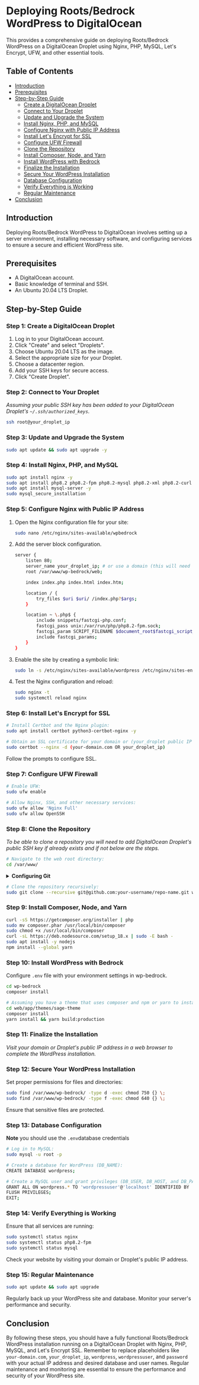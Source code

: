 # Deploying Roots/Bedrock WordPress to DigitalOcean

This provides a comprehensive guide on deploying Roots/Bedrock WordPress on a DigitalOcean Droplet using Nginx, PHP, MySQL, Let's Encrypt, UFW, and other essential tools.

## Table of Contents

- [Introduction](#introduction)
- [Prerequisites](#prerequisites)
- [Step-by-Step Guide](#step-by-step-guide)
  - [Create a DigitalOcean Droplet](#step-1-create-a-digitalocean-droplet)
  - [Connect to Your Droplet](#step-2-connect-to-your-droplet)
  - [Update and Upgrade the System](#step-3-update-and-upgrade-the-system)
  - [Install Nginx, PHP, and MySQL](#step-4-install-nginx-php-and-mysql)
  - [Configure Nginx with Public IP Address](#step-5-configure-nginx-with-public-ip-address)
  - [Install Let's Encrypt for SSL](#step-6-install-lets-encrypt-for-ssl)
  - [Configure UFW Firewall](#step-7-configure-ufw-firewall)
  - [Clone the Repository](#step-8-clone-the-repository)
  - [Install Composer, Node, and Yarn](#step-9-install-composer-node-and-yarn)
  - [Install WordPress with Bedrock](#step-10-install-wordpress-with-bedrock)
  - [Finalize the Installation](#step-11-finalize-the-installation)
  - [Secure Your WordPress Installation](#step-12-secure-your-wordpress-installation)
  - [Database Configuration](#step-13-database-configuration)
  - [Verify Everything is Working](#step-14-verify-everything-is-working)
  - [Regular Maintenance](#step-15-regular-maintenance)
- [Conclusion](#conclusion)

## Introduction

Deploying Roots/Bedrock WordPress to DigitalOcean involves setting up a server environment, installing necessary software, and configuring services to ensure a secure and efficient WordPress site.

## Prerequisites

- A DigitalOcean account.
- Basic knowledge of terminal and SSH.
- An Ubuntu 20.04 LTS Droplet.

## Step-by-Step Guide

### Step 1: Create a DigitalOcean Droplet

1. Log in to your DigitalOcean account.
2. Click "Create" and select "Droplets".
3. Choose Ubuntu 20.04 LTS as the image.
4. Select the appropriate size for your Droplet.
5. Choose a datacenter region.
6. Add your SSH keys for secure access.
7. Click "Create Droplet".

### Step 2: Connect to Your Droplet

_Assuming your public SSH key has been added to your DigitalOcean Droplet's `~/.ssh/authorized_keys`._

```bash
ssh root@your_droplet_ip
```

### Step 3: Update and Upgrade the System

```bash
sudo apt update && sudo apt upgrade -y
```

### Step 4: Install Nginx, PHP, and MySQL

```bash
sudo apt install nginx -y
sudo apt install php8.2 php8.2-fpm php8.2-mysql php8.2-xml php8.2-curl php8.2-mbstring php8.2-zip php8.2-gd -y
sudo apt install mysql-server -y
sudo mysql_secure_installation
```

### Step 5: Configure Nginx with Public IP Address

1. Open the Nginx configuration file for your site:

    ```bash
    sudo nano /etc/nginx/sites-available/wpbedrock
    ```

2. Add the server block configuration.

    ```bash
    server {
        listen 80;
        server_name your_droplet_ip; # or use a domain (this will need additional DNS records configuration)
        root /var/www/wp-bedrock/web;
    
        index index.php index.html index.htm;
    
        location / {
            try_files $uri $uri/ /index.php?$args;
        }
    
        location ~ \.php$ {
            include snippets/fastcgi-php.conf;
            fastcgi_pass unix:/var/run/php/php8.2-fpm.sock;
            fastcgi_param SCRIPT_FILENAME $document_root$fastcgi_script_name;
            include fastcgi_params;
        }
    }
    ```

3. Enable the site by creating a symbolic link:

   ```bash
   sudo ln -s /etc/nginx/sites-available/wordpress /etc/nginx/sites-enabled/
   ```

5. Test the Nginx configuration and reload:

   ```bash
   sudo nginx -t
   sudo systemctl reload nginx
   ```

### Step 6: Install Let's Encrypt for SSL

```bash
# Install Certbot and the Nginx plugin:
sudo apt install certbot python3-certbot-nginx -y

# Obtain an SSL certificate for your domain or (your_droplet public IP address):
sudo certbot --nginx -d (your-domain.com OR your_droplet_ip)
```

Follow the prompts to configure SSL.

### Step 7: Configure UFW Firewall

```bash
# Enable UFW:
sudo ufw enable

# Allow Nginx, SSH, and other necessary services:
sudo ufw allow 'Nginx Full'
sudo ufw allow OpenSSH
```

### Step 8: Clone the Repository

_To be able to clone a repository you will need to add DigitalOcean Droplet's public SSH key if already exists and if not below are the steps._

```bash
# Navigate to the web root directory:
cd /var/www/
```

<details>
<summary><strong>Configuring Git</strong></summary>

```bash
# Replace username and email address in the following steps with the ones you use with your GitHub account.
git config --global user.name "USERNAME"
git config --global user.email "YOUR@EMAIL.com"
ssh-keygen -t ed25519 -C "YOUR@EMAIL.com"

# Next take the newly generated SSH key and add it to your GitHub account.
cat ~/.ssh/id_ed25519.pub

# Check and see if it worked:
ssh -T git@github.com

# You should get a message like this:
Hi USERNAME! You've successfully authenticated, but GitHub does not provide shell access.
```

</details>

```bash
# Clone the repository recursively:
sudo git clone --recursive git@github.com:your-username/repo-name.git wp-bedrock
```

### Step 9: Install Composer, Node, and Yarn

```bash
curl -sS https://getcomposer.org/installer | php
sudo mv composer.phar /usr/local/bin/composer
sudo chmod +x /usr/local/bin/composer
curl -sL https://deb.nodesource.com/setup_18.x | sudo -E bash -
sudo apt install -y nodejs
npm install --global yarn
```

### Step 10: Install WordPress with Bedrock

Configure `.env` file with your environment settings in wp-bedrock.

```bash
cd wp-bedrock
composer install

# Assuming you have a theme that uses composer and npm or yarn to install dependencies
cd web/app/themes/sage-theme
composer install
yarn install && yarn build:production
```

### Step 11: Finalize the Installation

_Visit your domain or Droplet's public IP address in a web browser to complete the WordPress installation._

### Step 12: Secure Your WordPress Installation

Set proper permissions for files and directories:

```bash
sudo find /var/www/wp-bedrock/ -type d -exec chmod 750 {} \;
sudo find /var/www/wp-bedrock/ -type f -exec chmod 640 {} \;
```

Ensure that sensitive files are protected.

### Step 13: Database Configuration

**Note** you should use the `.env`database credentials

```bash
# Log in to MySQL:
sudo mysql -u root -p

# Create a database for WordPress (DB_NAME):
CREATE DATABASE wordpress;

# Create a MySQL user and grant privileges (DB_USER, DB_HOST, and DB_PASSWORD):
GRANT ALL ON wordpress.* TO 'wordpressuser'@'localhost' IDENTIFIED BY 'password';
FLUSH PRIVILEGES;
EXIT;
```

### Step 14: Verify Everything is Working

Ensure that all services are running:

```bash
sudo systemctl status nginx
sudo systemctl status php8.2-fpm
sudo systemctl status mysql
```

Check your website by visiting your domain or Droplet's public IP address.

### Step 15: Regular Maintenance

```bash
sudo apt update && sudo apt upgrade
```

Regularly back up your WordPress site and database.
Monitor your server's performance and security.

## Conclusion

By following these steps, you should have a fully functional Roots/Bedrock WordPress installation running on a DigitalOcean Droplet with Nginx, PHP, MySQL, and Let's Encrypt SSL. Remember to replace placeholders like `your-domain.com`, `your_droplet_ip`, `wordpress`, `wordpressuser`, and `password` with your actual IP address and desired database and user names. Regular maintenance and monitoring are essential to ensure the performance and security of your WordPress site.
